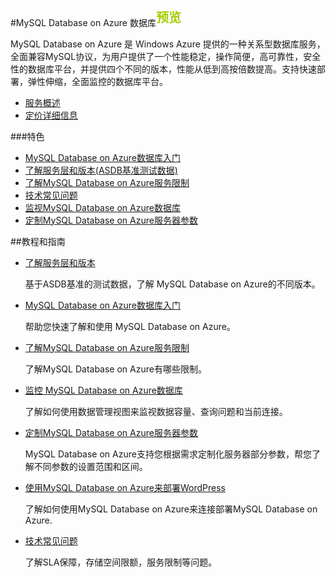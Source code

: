 <properties linkid="" urlDisplayName="" pageTitle="MySQL Database on Azure 数据库 - Azure 微软云" metaKeywords="Azure 云,技术文档,文档与资源,MySQL,数据库,技术指南,Azure MySQL,MySQL PaaS,Azure MySQL PaaS,Azure MySQL Service,Azure RDS" description="MySQL Database on Azure的技术帮助让您迅速了解当前业务,选择适合您的性能层级,轻松入门使用,并帮助您监视管理使用数据库,随时查看性能情况。" metaCanonical="" services="MySQL" documentationCenter="Services" title="" authors="" solutions="" manager="" editor=""/>

<tags ms.service="mysql" ms.date="" wacn.date=""/>

#MySQL Database on Azure 数据库<sup style="color: #a5ce00; font-weight: bold; text-transform: uppercase; font-family: '微软雅黑'; font-size: 20px;" class="wa-previewTag">预览</sup>

MySQL Database on Azure 是 Windows Azure 提供的一种关系型数据库服务，全面兼容MySQL协议，为用户提供了一个性能稳定，操作简便，高可靠性，安全性的数据库平台，并提供四个不同的版本，性能从低到高按倍数提高。支持快速部署，弹性伸缩，全面监控的数据库平台。

- [服务概述](/home/features/mysql/)
- [定价详细信息](/home/features/mysql/#price)

###特色

- [MySQL Database on Azure数据库入门](/documentation/articles/mysql-database-get-started/)
- [了解服务层和版本(ASDB基准测试数据)](/documentation/articles/mysql-database-performance-guidance-asdb-test-result/)
- [了解MySQL Database on Azure服务限制](/documentation/articles/mysql-database-operation-limitation/)
- [技术常见问题](/documentation/articles/mysql-database-tech-faq/)
- [监视MySQL Database on Azure数据库](/documentation/articles/mysql-database-operation-monitoring-metrics/)
- [定制MySQL Database on Azure服务器参数](/documentation/articles/mysql-database-advanced-settings)


##教程和指南

- [了解服务层和版本](/documentation/articles/mysql-database-performance-guidance-asdb-test-result/)

	基于ASDB基准的测试数据，了解 MySQL Database on Azure的不同版本。

- [MySQL Database on Azure数据库入门](/documentation/articles/mysql-database-get-started/)

	帮助您快速了解和使用 MySQL Database on Azure。
	
- [了解MySQL Database on Azure服务限制](/documentation/articles/mysql-database-operation-limitation/)

	了解MySQL Database on Azure有哪些限制。
	
- [监控 MySQL Database on Azure数据库](/documentation/articles/mysql-database-operation-monitoring-metrics/)

	了解如何使用数据管理视图来监视数据容量、查询问题和当前连接。

- [定制MySQL Database on Azure服务器参数](/documentation/articles/mysql-database-advanced-settings)  

	MySQL Database on Azure支持您根据需求定制化服务器部分参数，帮您了解不同参数的设置范围和区间。

- [使用MySQL Database on Azure来部署WordPress](/documentation/articles/mysql-database-wordpress-setup)  

	了解如何使用MySQL Database on Azure来连接部署MySQL Database on Azure. 

- [技术常见问题](/documentation/articles/mysql-database-tech-faq/)  

	了解SLA保障，存储空间限额，服务限制等问题。
